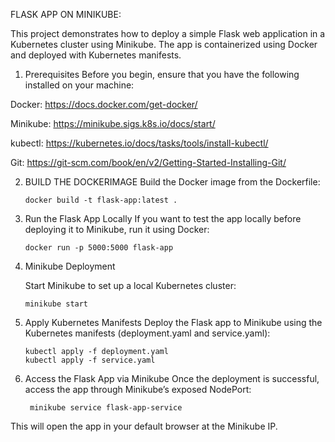FLASK APP ON MINIKUBE:

This project demonstrates how to deploy a simple Flask web application in a Kubernetes cluster using Minikube. The app is containerized using Docker and deployed with Kubernetes manifests.

1. Prerequisites
   Before you begin, ensure that you have the following installed on your machine:

Docker: https://docs.docker.com/get-docker/

Minikube: https://minikube.sigs.k8s.io/docs/start/

kubectl: https://kubernetes.io/docs/tasks/tools/install-kubectl/

Git:  https://git-scm.com/book/en/v2/Getting-Started-Installing-Git/

2. BUILD THE DOCKERIMAGE
    Build the Docker image from the Dockerfile:

       docker build -t flask-app:latest .

3. Run the Flask App Locally
    If you want to test the app locally before deploying it to Minikube, run it using Docker:

       docker run -p 5000:5000 flask-app 

4. Minikube Deployment
   
    Start Minikube to set up a local Kubernetes cluster:


       minikube start

5. Apply Kubernetes Manifests
     Deploy the Flask app to Minikube using the Kubernetes manifests (deployment.yaml and service.yaml):

       kubectl apply -f deployment.yaml
       kubectl apply -f service.yaml

6. Access the Flask App via Minikube
    Once the deployment is successful, access the app through Minikube’s exposed NodePort:


        minikube service flask-app-service

This will open the app in your default browser at the Minikube IP.
